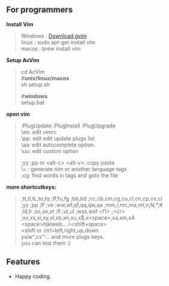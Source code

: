 For programmers
---
**Install Vim** 
> Windows : [Download gvim](http://www.vim.org/download "Vim")  
> linux : sudo apt-get install vim  
> macos : brew install vim

**Setup AcVim**  
>cd AcVim  
#**unix/linux/macos**  
sh setup.sh  
>  
>#**windows**  
setup.bat

**open vim**  
> :PlugUpdate :PlugInstall :PlugUpgrade  
\ee: edit vimrc  
\pp: edit edit update plugs list  
\aa: edit autocomplete option.  
\uu: edit custom option  
>
>;yy ;pp or \<alt-c\> \<alt-v\>: copy paste  
\\= : generate nim or another language tags  
;cg: find words in tags and goto the file 

**more shortcutkeys:**  
>;tt,tl,tL,to,tq ;ff,fu,fg ;bb,bd ;cc,cb,cm,cg,cu,cl,cn,cp,co,ci  
;yy ;pp ;P ;ve ;ww,wf,qf,qq,qw,qa ;mm,/,mc,ma,mt,n,N,*,\#  
;ld,lr ;sc,se,st ;fl ;ut,ul ;wss,wsf \<f1\> ;\<cr\>  
;xx,xs,xi,xy,xl,xb,xn,xu,x$,x\<space\>,xa,xm,xA  
\<space\>hjklweb... i:<shift+space>  
\<shift or ctrl\>left,right,up,down    
ysiw",cs"'... and more plugs keys.  
you can test them :)

## Features
- Happy coding.

